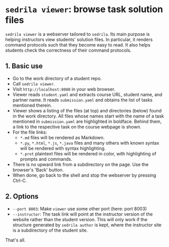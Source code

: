 # `sedrila viewer`: browse task solution files

`sedrila viewer` is a webserver tailored to `sedrila`.
Its main purpose is helping instructors view students' solution files.
In particular, it renders command protocols such that they become easy to read.
It also helps students check the correctness of their command protocols.


## 1. Basic use

- Go to the work directory of a student repo.
- Call `sedrila viewer`.
- Visit `http://localhost:8080` in your web browser.
- Viewer reads `student.yaml` and extracts course URL, student name, and partner name.
  It reads `submission.yaml` and obtains the list of tasks mentioned therein.
- Viewer shows a listing of the files (at top) and directories (below) found in the work directory.
  All files whose names start with the name of a task mentioned in `submission.yaml` are highlighted
  in boldface. Behind them, a link to the respective task on the course webpage is shown.
- For the file links:  
    - `*.md` files will be rendered as Markdown.  
    - `*.py`, `*.html`, `*.js`, `*.java` files and many others with known syntax 
      will be rendered with syntax highlighting.  
    - `*.prot` plaintext files will be rendered in color, with highlighting of prompts and commands.
- There is no upward link from a subdirectory on the page. Use the browser's 'Back' button.
- When done, go back to the shell and stop the webserver by pressing Ctrl-C.


## 2. Options

- `--port 8003`: Make `viewer` use some other port (here: port 8003)
- `--instructor`: The task link will point at the instructor version of the website
  rather than the student version. 
  This will only work if the structure generated by `sedrila author` is kept, 
  where the instructor site is a subdirectory of the student site.

That's all.
